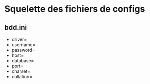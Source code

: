# Squelette des fichiers de configs

## bdd.ini
* driver=
* username=
* password=
* host=
* database=
* port=
* charset=
* collation=